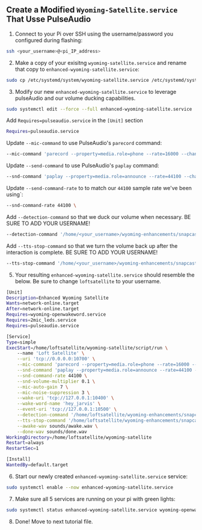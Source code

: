## Create a Modified `Wyoming-Satellite.service` That Usse PulseAudio

1. Connect to your Pi over SSH using the username/password you configured during flashing:
```sh
ssh <your_username>@<pi_IP_address>
```

2. Make a copy of your exisitng `wyoming-satellite.service` and rename that copy to `enhanced-wyoming-satellite.service`:
```sh
sudo cp /etc/systemd/system/wyoming-satellite.service /etc/systemd/system/enhanced-wyoming-satellite.service
```

3. Modify our new `enhanced-wyoming-satellite.service` to leverage pulseAudio and our volume ducking capabilities.
```sh
sudo systemctl edit --force --full enhanced-wyoming-satellite.service
```

Add `Requires=pulseaudio.service` in the `[Unit]` section
```sh
Requires=pulseaudio.service
```

Update `--mic-command` to use PulseAudio's `parecord` command:
```sh
--mic-command 'parecord --property=media.role=phone --rate=16000 --channels=1 --format=s16le --raw' \
```

Update `--send-command` to use PulseAudio's `paplay` command:
```sh
--snd-command 'paplay --property=media.role=announce --rate=44100 --channels=1 --format=s16le --raw' \
```

Update `--send-command-rate` to to match our `44100` sample rate we've been using`:
```sh
--snd-command-rate 44100 \
```

Add `--detection-command` so that we duck our volume when necessary.  BE SURE TO ADD YOUR USERNAME!
```sh
--detection-command '/home/<your_username>/wyoming-enhancements/snapcast/scripts/awake.sh' \
```

Add `--tts-stop-command` so that we turn the volume back up after the interaction is complete.  BE SURE TO ADD YOUR USERNAME!
```sh
--tts-stop-command '/home/<your_username>/wyoming-enhancements/snapcast/scripts/done.sh' \
```

5. Your resulting `enhanced-wyoming-satellite.service` should resemble the below.  Be sure to change `loftsatellite` to your username.
```sh
[Unit]
Description=Enhanced Wyoming Satellite
Wants=network-online.target
After=network-online.target
Requires=wyoming-openwakeword.service
Requires=2mic_leds.service
Requires=pulseaudio.service

[Service]
Type=simple
ExecStart=/home/loftsatellite/wyoming-satellite/script/run \
    --name 'Loft Satellite' \
    --uri 'tcp://0.0.0.0:10700' \
    --mic-command 'parecord --property=media.role=phone --rate=16000 --channels=1 --format=s16le --raw' \
    --snd-command 'paplay --property=media.role=announce --rate=44100 --channels=1 --format=s16le --raw' \
    --snd-command-rate 44100 \
    --snd-volume-multiplier 0.1 \
    --mic-auto-gain 7 \
    --mic-noise-suppression 3 \
    --wake-uri 'tcp://127.0.0.1:10400' \
    --wake-word-name 'hey_jarvis' \
    --event-uri 'tcp://127.0.0.1:10500' \
    --detection-command '/home/loftsatellite/wyoming-enhancements/snapcast/scripts/awake.sh' \
    --tts-stop-command '/home/loftsatellite/wyoming-enhancements/snapcast/scripts/done.sh' \
    --awake-wav sounds/awake.wav \
    --done-wav sounds/done.wav
WorkingDirectory=/home/loftsatellite/wyoming-satellite
Restart=always
RestartSec=1

[Install]
WantedBy=default.target
```
6. Start our newly created `enhanced-wyoming-satellite.service` service:
```sh
sudo systemctl enable --now enhanced-wyoming-satellite.service
```

7. Make sure all 5 services are running on your pi with green lights:
```sh
sudo systemctl status enhanced-wyoming-satellite.service wyoming-openwakeword.service 2mic_leds.service  pulseaudio.service snapclient.service
```

8. Done! Move to next tutorial file.
